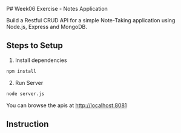 P# Week06 Exercise - Notes Application

Build a Restful CRUD API for a simple Note-Taking application using Node.js, Express and MongoDB.

## Steps to Setup

1. Install dependencies

```bash
npm install
```

2. Run Server

```bash
node server.js
```

You can browse the apis at <http://localhost:8081>

## Instruction


